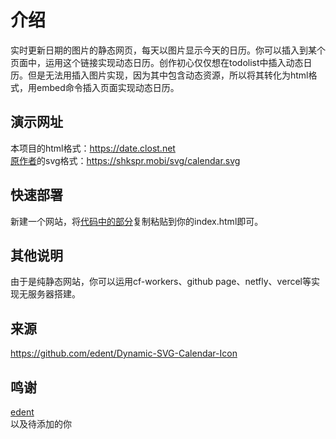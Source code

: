 # 介绍
实时更新日期的图片的静态网页，每天以图片显示今天的日历。你可以插入到某个页面中，运用这个链接实现动态日历。创作初心仅仅想在todolist中插入动态日历。但是无法用插入图片实现，因为其中包含动态资源，所以将其转化为html格式，用embed命令插入页面实现动态日历。


## 演示网址
本项目的html格式：https://date.clost.net<br>
[原作者](https://github.com/edent)的svg格式：https://shkspr.mobi/svg/calendar.svg

## 快速部署
新建一个网站，将[代码中的部分](https://github.com/Closty/date/blob/master/canlender.html)复制粘贴到你的index.html即可。

## 其他说明
由于是纯静态网站，你可以运用cf-workers、github page、netfly、vercel等实现无服务器搭建。

## 来源
https://github.com/edent/Dynamic-SVG-Calendar-Icon

## 鸣谢
[edent](https://github.com/edent)<br>
以及待添加的你
